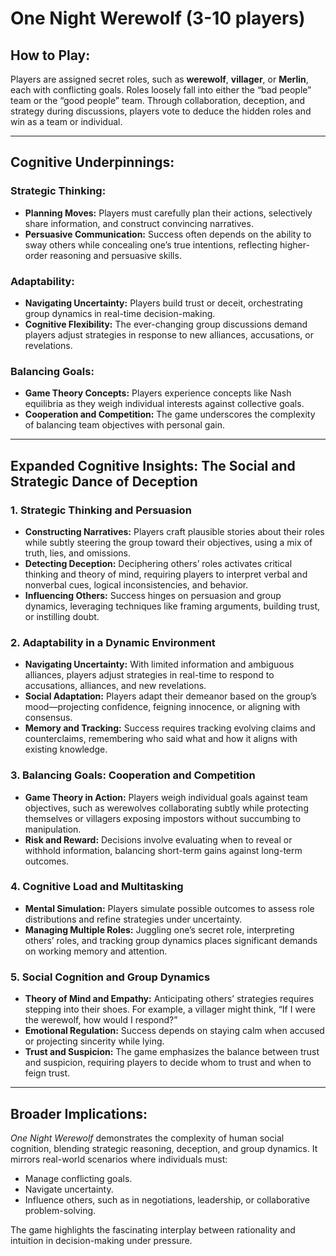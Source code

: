 # One Night Werewolf (3-10 players)

## How to Play:
Players are assigned secret roles, such as **werewolf**, **villager**, or **Merlin**, each with conflicting goals. Roles loosely fall into either the “bad people” team or the “good people” team. Through collaboration, deception, and strategy during discussions, players vote to deduce the hidden roles and win as a team or individual.

---

## Cognitive Underpinnings:

### Strategic Thinking:
- **Planning Moves:** Players must carefully plan their actions, selectively share information, and construct convincing narratives.
- **Persuasive Communication:** Success often depends on the ability to sway others while concealing one’s true intentions, reflecting higher-order reasoning and persuasive skills.

### Adaptability:
- **Navigating Uncertainty:** Players build trust or deceit, orchestrating group dynamics in real-time decision-making.
- **Cognitive Flexibility:** The ever-changing group discussions demand players adjust strategies in response to new alliances, accusations, or revelations.

### Balancing Goals:
- **Game Theory Concepts:** Players experience concepts like Nash equilibria as they weigh individual interests against collective goals.
- **Cooperation and Competition:** The game underscores the complexity of balancing team objectives with personal gain.

---

## Expanded Cognitive Insights: The Social and Strategic Dance of Deception

### 1. Strategic Thinking and Persuasion
- **Constructing Narratives:** Players craft plausible stories about their roles while subtly steering the group toward their objectives, using a mix of truth, lies, and omissions.
- **Detecting Deception:** Deciphering others’ roles activates critical thinking and theory of mind, requiring players to interpret verbal and nonverbal cues, logical inconsistencies, and behavior.
- **Influencing Others:** Success hinges on persuasion and group dynamics, leveraging techniques like framing arguments, building trust, or instilling doubt.

### 2. Adaptability in a Dynamic Environment
- **Navigating Uncertainty:** With limited information and ambiguous alliances, players adjust strategies in real-time to respond to accusations, alliances, and new revelations.
- **Social Adaptation:** Players adapt their demeanor based on the group’s mood—projecting confidence, feigning innocence, or aligning with consensus.
- **Memory and Tracking:** Success requires tracking evolving claims and counterclaims, remembering who said what and how it aligns with existing knowledge.

### 3. Balancing Goals: Cooperation and Competition
- **Game Theory in Action:** Players weigh individual goals against team objectives, such as werewolves collaborating subtly while protecting themselves or villagers exposing impostors without succumbing to manipulation.
- **Risk and Reward:** Decisions involve evaluating when to reveal or withhold information, balancing short-term gains against long-term outcomes.

### 4. Cognitive Load and Multitasking
- **Mental Simulation:** Players simulate possible outcomes to assess role distributions and refine strategies under uncertainty.
- **Managing Multiple Roles:** Juggling one’s secret role, interpreting others’ roles, and tracking group dynamics places significant demands on working memory and attention.

### 5. Social Cognition and Group Dynamics
- **Theory of Mind and Empathy:** Anticipating others’ strategies requires stepping into their shoes. For example, a villager might think, “If I were the werewolf, how would I respond?”
- **Emotional Regulation:** Success depends on staying calm when accused or projecting sincerity while lying.
- **Trust and Suspicion:** The game emphasizes the balance between trust and suspicion, requiring players to decide whom to trust and when to feign trust.

---

## Broader Implications:
*One Night Werewolf* demonstrates the complexity of human social cognition, blending strategic reasoning, deception, and group dynamics. It mirrors real-world scenarios where individuals must:
- Manage conflicting goals.
- Navigate uncertainty.
- Influence others, such as in negotiations, leadership, or collaborative problem-solving.

The game highlights the fascinating interplay between rationality and intuition in decision-making under pressure.
